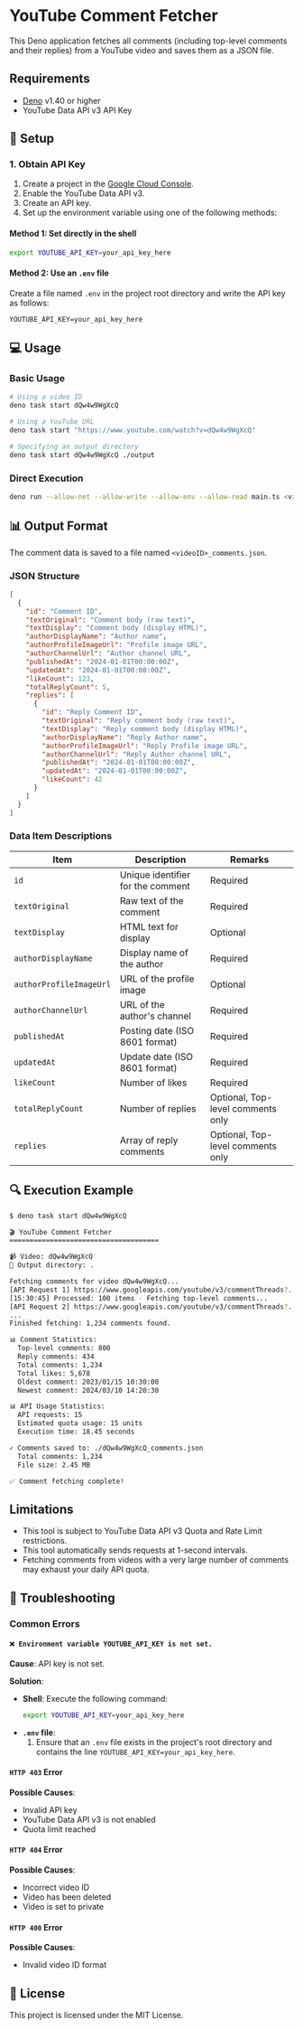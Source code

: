 # YouTube Comment Fetcher

This Deno application fetches all comments (including top-level comments and their replies) from a YouTube video and saves them as a JSON file.

## Requirements

- [Deno](https://deno.land/) v1.40 or higher
- YouTube Data API v3 API Key

## 🔧 Setup

### 1. Obtain API Key

1. Create a project in the [Google Cloud Console](https://console.cloud.google.com/).
2. Enable the YouTube Data API v3.
3. Create an API key.
4. Set up the environment variable using one of the following methods:

#### Method 1: Set directly in the shell

```bash
export YOUTUBE_API_KEY=your_api_key_here
```

#### Method 2: Use an `.env` file

Create a file named `.env` in the project root directory and write the API key as follows:

```env
YOUTUBE_API_KEY=your_api_key_here
```

## 💻 Usage

### Basic Usage

```bash
# Using a video ID
deno task start dQw4w9WgXcQ

# Using a YouTube URL
deno task start "https://www.youtube.com/watch?v=dQw4w9WgXcQ"

# Specifying an output directory
deno task start dQw4w9WgXcQ ./output
```

### Direct Execution

```bash
deno run --allow-net --allow-write --allow-env --allow-read main.ts <videoID> [outputDirectory]
```

## 📊 Output Format

The comment data is saved to a file named `<videoID>_comments.json`.

### JSON Structure

```json
[
  {
    "id": "Comment ID",
    "textOriginal": "Comment body (raw text)",
    "textDisplay": "Comment body (display HTML)",
    "authorDisplayName": "Author name",
    "authorProfileImageUrl": "Profile image URL",
    "authorChannelUrl": "Author channel URL",
    "publishedAt": "2024-01-01T00:00:00Z",
    "updatedAt": "2024-01-01T00:00:00Z",
    "likeCount": 123,
    "totalReplyCount": 5,
    "replies": [
      {
        "id": "Reply Comment ID",
        "textOriginal": "Reply comment body (raw text)",
        "textDisplay": "Reply comment body (display HTML)",
        "authorDisplayName": "Reply Author name",
        "authorProfileImageUrl": "Reply Profile image URL",
        "authorChannelUrl": "Reply Author channel URL",
        "publishedAt": "2024-01-01T00:00:00Z",
        "updatedAt": "2024-01-01T00:00:00Z",
        "likeCount": 42
      }
    ]
  }
]
```

### Data Item Descriptions

| Item                    | Description                       | Remarks                           |
| ----------------------- | --------------------------------- | --------------------------------- |
| `id`                    | Unique identifier for the comment | Required                          |
| `textOriginal`          | Raw text of the comment           | Required                          |
| `textDisplay`           | HTML text for display             | Optional                          |
| `authorDisplayName`     | Display name of the author        | Required                          |
| `authorProfileImageUrl` | URL of the profile image          | Optional                          |
| `authorChannelUrl`      | URL of the author's channel       | Required                          |
| `publishedAt`           | Posting date (ISO 8601 format)    | Required                          |
| `updatedAt`             | Update date (ISO 8601 format)     | Required                          |
| `likeCount`             | Number of likes                   | Required                          |
| `totalReplyCount`       | Number of replies                 | Optional, Top-level comments only |
| `replies`               | Array of reply comments           | Optional, Top-level comments only |

## 🔍 Execution Example

```bash
$ deno task start dQw4w9WgXcQ

🎬 YouTube Comment Fetcher
=====================================

📹 Video: dQw4w9WgXcQ
📁 Output directory: .

Fetching comments for video dQw4w9WgXcQ...
[API Request 1] https://www.googleapis.com/youtube/v3/commentThreads?...
[15:30:45] Processed: 100 items - Fetching top-level comments...
[API Request 2] https://www.googleapis.com/youtube/v3/commentThreads?...
...
Finished fetching: 1,234 comments found.

📊 Comment Statistics:
  Top-level comments: 800
  Reply comments: 434
  Total comments: 1,234
  Total likes: 5,678
  Oldest comment: 2023/01/15 10:30:00
  Newest comment: 2024/03/10 14:20:30

📊 API Usage Statistics:
  API requests: 15
  Estimated quota usage: 15 units
  Execution time: 18.45 seconds

✓ Comments saved to: ./dQw4w9WgXcQ_comments.json
  Total comments: 1,234
  File size: 2.45 MB

✅ Comment fetching complete!
```

## Limitations

- This tool is subject to YouTube Data API v3 Quota and Rate Limit restrictions.
- This tool automatically sends requests at 1-second intervals.
- Fetching comments from videos with a very large number of comments may exhaust your daily API quota.

## 🐛 Troubleshooting

### Common Errors

#### `❌ Environment variable YOUTUBE_API_KEY is not set.`

**Cause**: API key is not set.

**Solution**:

- **Shell**: Execute the following command:
  ```bash
  export YOUTUBE_API_KEY=your_api_key_here
  ```
- **`.env` file**:
  1. Ensure that an `.env` file exists in the project's root directory and contains the line `YOUTUBE_API_KEY=your_api_key_here`.

#### `HTTP 403` Error

**Possible Causes**:

- Invalid API key
- YouTube Data API v3 is not enabled
- Quota limit reached

#### `HTTP 404` Error

**Possible Causes**:

- Incorrect video ID
- Video has been deleted
- Video is set to private

#### `HTTP 400` Error

**Possible Causes**:

- Invalid video ID format

## 📄 License

This project is licensed under the MIT License.
